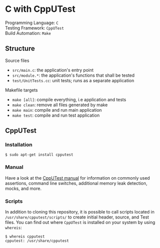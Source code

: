 # C with CppUTest

Programming Language: `C`  
Testing Framework: `CppUTest`  
Build Automation: `Make`


## Structure

Source files
* `src/main.c`: the application's entry point
* `src/module.*`: the application's functions that shall be tested
* `test/UnitTests.cc`: unit tests; runs as a separate application

Makefile targets
* `make [all]`: compile everything, i.e application and tests
* `make clean`: remove all files generated by make
* `make main`: compile and run main application
* `make test`: compile and run test application


## CppUTest

### Installation

    $ sudo apt-get install cpputest

### Manual

Have a look at the [CppUTest manual](https://cpputest.github.io/manual.html) for information on commonly used assertions, command line switches, additional memory leak detection, mocks, and more.

### Scripts

In addition to cloning this repository, it is possible to call scripts located in `/usr/share/cpputest/scripts/` to create initial header, source, and Test files. You can find out where `CppUTest` is installed on your system by using `whereis`:

    $ whereis cpputest
    cpputest: /usr/share/cpputest

